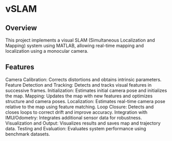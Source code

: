 # vSLAM
## Overview
This project implements a visual SLAM (Simultaneous Localization and Mapping) system using MATLAB, allowing real-time mapping and localization using a monocular camera.

## Features
Camera Calibration: Corrects distortions and obtains intrinsic parameters.
Feature Detection and Tracking: Detects and tracks visual features in successive frames.
Initialization: Estimates initial camera pose and initializes the map.
Mapping: Updates the map with new features and optimizes structure and camera poses.
Localization: Estimates real-time camera pose relative to the map using feature matching.
Loop Closure: Detects and closes loops to correct drift and improve accuracy.
Integration with IMU/Odometry: Integrates additional sensor data for robustness.
Visualization and Output: Visualizes results and saves map and trajectory data.
Testing and Evaluation: Evaluates system performance using benchmark datasets.
